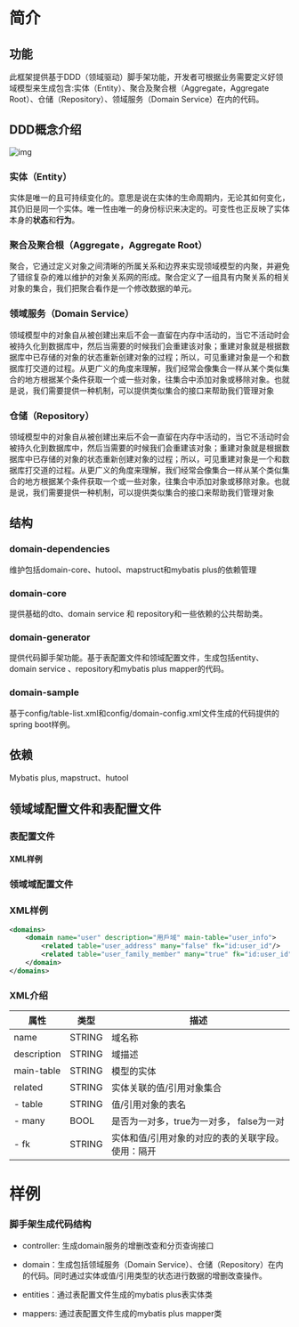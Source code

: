 # 简介
## 功能
此框架提供基于DDD（领域驱动）脚手架功能，开发者可根据业务需要定义好领域模型来生成包含:实体（Entity）、聚合及聚合根（Aggregate，Aggregate Root）、仓储（Repository）、领域服务（Domain Service）在内的代码。
## DDD概念介绍

![img](https://pic1.zhimg.com/80/v2-40c06b92067ce29b1fdf5cc5404f6f48_720w.webp)

### 实体（Entity）
实体是唯一的且可持续变化的。意思是说在实体的生命周期内，无论其如何变化，其仍旧是同一个实体。唯一性由唯一的身份标识来决定的。可变性也正反映了实体本身的**状态**和**行为**。

### 聚合及聚合根（Aggregate，Aggregate Root）

聚合，它通过定义对象之间清晰的所属关系和边界来实现领域模型的内聚，并避免了错综复杂的难以维护的对象关系网的形成。聚合定义了一组具有内聚关系的相关对象的集合，我们把聚合看作是一个修改数据的单元。

### 领域服务（Domain Service）

领域模型中的对象自从被创建出来后不会一直留在内存中活动的，当它不活动时会被持久化到数据库中，然后当需要的时候我们会重建该对象；重建对象就是根据数据库中已存储的对象的状态重新创建对象的过程；所以，可见重建对象是一个和数据库打交道的过程。从更广义的角度来理解，我们经常会像集合一样从某个类似集合的地方根据某个条件获取一个或一些对象，往集合中添加对象或移除对象。也就是说，我们需要提供一种机制，可以提供类似集合的接口来帮助我们管理对象

### 仓储（Repository）

领域模型中的对象自从被创建出来后不会一直留在内存中活动的，当它不活动时会被持久化到数据库中，然后当需要的时候我们会重建该对象；重建对象就是根据数据库中已存储的对象的状态重新创建对象的过程；所以，可见重建对象是一个和数据库打交道的过程。从更广义的角度来理解，我们经常会像集合一样从某个类似集合的地方根据某个条件获取一个或一些对象，往集合中添加对象或移除对象。也就是说，我们需要提供一种机制，可以提供类似集合的接口来帮助我们管理对象

## 结构

### domain-dependencies

维护包括domain-core、hutool、mapstruct和mybatis plus的依赖管理

### domain-core

提供基础的dto、domain service 和 repository和一些依赖的公共帮助类。

### domain-generator

提供代码脚手架功能。基于表配置文件和领域配置文件，生成包括entity、domain service 、repository和mybatis plus mapper的代码。

### domain-sample

基于config/table-list.xml和config/domain-config.xml文件生成的代码提供的spring boot样例。

## 依赖
Mybatis plus, mapstruct、hutool

## 领域域配置文件和表配置文件

### 表配置文件

#### XML样例

### 领域域配置文件

### XML样例

```xml
<domains>
    <domain name="user" description="用戶域" main-table="user_info">
        <related table="user_address" many="false" fk="id:user_id"/>
        <related table="user_family_member" many="true" fk="id:user_id"/>
    </domain>
</domains>
```

### XML介绍
| 属性        | 类型   | 描述                                              |
| ----------- | ------ | ------------------------------------------------- |
| name        | STRING | 域名称                                            |
| description | STRING | 域描述                                            |
| main-table  | STRING | 模型的实体                                        |
| related     | STRING | 实体关联的值/引用对象集合                         |
| - table     | STRING | 值/引用对象的表名                                 |
| - many      | BOOL   | 是否为一对多，true为一对多， false为一对          |
| - fk        | STRING | 实体和值/引用对象的对应的表的关联字段。使用：隔开 |

# 样例

### 脚手架生成代码结构

- controller: 生成domain服务的增删改查和分页查询接口

- domain：生成包括领域服务（Domain Service）、仓储（Repository）在内的代码。同时通过实体或值/引用类型的状态进行数据的增删改查操作。

- entities：通过表配置文件生成的mybatis plus表实体类

- mappers: 通过表配置文件生成的mybatis plus mapper类


